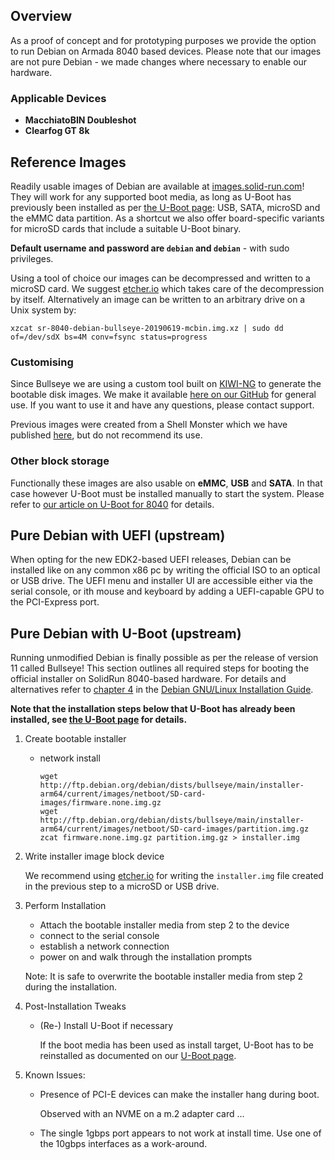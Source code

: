 ## Overview
As a proof of concept and for prototyping purposes we provide the option to run Debian on Armada 8040 based devices. Please note that our images are not pure Debian - we made changes where necessary to enable our hardware.

### Applicable Devices
- **MacchiatoBIN Doubleshot**
- **Clearfog GT 8k**

## Reference Images

Readily usable images of Debian are available at [images.solid-run.com](https://images.solid-run.com/8040/Debian)!
They will work for any supported boot media, as long as U-Boot has previously been installed as per [the U-Boot page](u-boot.md): USB, SATA, microSD and the eMMC data partition.
As a shortcut we also offer board-specific variants for microSD cards that include a suitable U-Boot binary.

**Default username and password are `debian` and `debian`** - with sudo privileges.

Using a tool of choice our images can be decompressed and written to a microSD card. We suggest [etcher.io](https://www.balena.io/etcher/) which takes care of the decompression by itself.
Alternatively an image can be written to an arbitrary drive on a Unix system by:
```no-highlight
xzcat sr-8040-debian-bullseye-20190619-mcbin.img.xz | sudo dd of=/dev/sdX bs=4M conv=fsync status=progress
```

### Customising

Since Bullseye we are using a custom tool built on [KIWI-NG](https://osinside.github.io/kiwi/) to generate the bootable disk images.
We make it available [here on our GitHub](https://github.com/SolidRun/debian-builder/tree/master) for general use. If you want to use it and have any questions, please contact support.

Previous images were created from a Shell Monster which we have published [here](https://github.com/mxOBS/imagebuilder), but do not recommend its use.

### Other block storage
Functionally these images are also usable on **eMMC**, **USB** and **SATA**. In that case however U-Boot must be installed manually to start the system.
Please refer to [our article on U-Boot for 8040](u-boot.md) for details.

## Pure Debian with UEFI (upstream)

When opting for the new EDK2-based UEFI releases, Debian can be installed like on any common x86 pc by writing the official ISO to an optical or USB drive.
The UEFI menu and installer UI are accessible either via the serial console, or ith mouse and keyboard by adding a UEFI-capable GPU to the PCI-Express port.

## Pure Debian with U-Boot (upstream)

Running unmodified Debian is finally possible as per the release of version 11 called Bullseye!
This section outlines all required steps for booting the official installer on SolidRun 8040-based hardware.
For details and alternatives refer to [chapter 4](https://www.debian.org/releases/stable/arm64/ch04.en.html) in the [Debian GNU/Linux Installation Guide](https://www.debian.org/releases/stable/arm64/).

**Note that the installation steps below that U-Boot has already been installed, see [the U-Boot page](u-boot.md) for details.**

1. Create bootable installer
   - network install

         wget http://ftp.debian.org/debian/dists/bullseye/main/installer-arm64/current/images/netboot/SD-card-images/firmware.none.img.gz
         wget http://ftp.debian.org/debian/dists/bullseye/main/installer-arm64/current/images/netboot/SD-card-images/partition.img.gz
         zcat firmware.none.img.gz partition.img.gz > installer.img

2. Write installer image block device

   We recommend using [etcher.io](https://www.balena.io/etcher/) for writing the `installer.img` file created in the previous step to a microSD or USB drive.

3. Perform Installation

   - Attach the bootable installer media from step 2 to the device
   - connect to the serial console
   - establish a network connection
   - power on and walk through the installation prompts

   Note: It is safe to overwrite the bootable installer media from step 2 during the installation.

4. Post-Installation Tweaks

   - (Re-) Install U-Boot if necessary

     If the boot media has been used as install target, U-Boot has to be reinstalled as documented on our [U-Boot page](u-boot.md).

5. Known Issues:

   - Presence of PCI-E devices can make the installer hang during boot.

      Observed with an NVME on a m.2 adapter card ...

   - The single 1gbps port appears to not work at install time. Use one of the 10gbps interfaces as a work-around.

